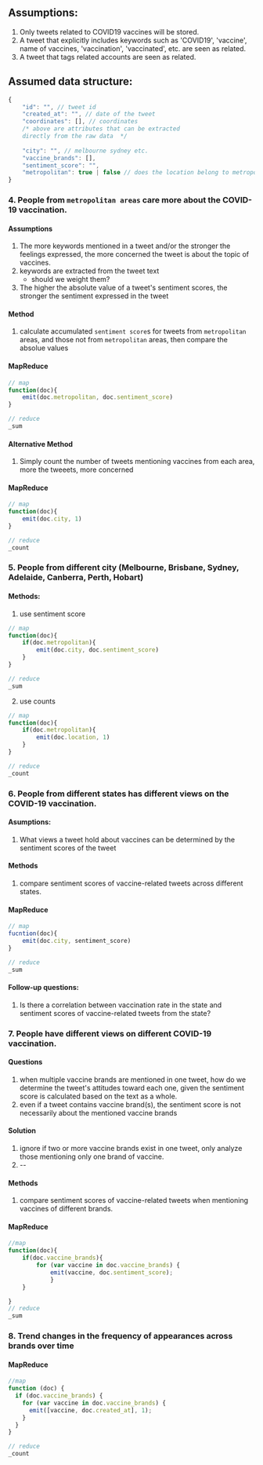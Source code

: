 ## Assumptions:
1. Only tweets related to COVID19 vaccines will be stored.
2. A tweet that explicitly includes keywords such as 'COVID19', 'vaccine', name of vaccines, 'vaccination', 'vaccinated', etc. are seen as related.
3. A tweet that tags related accounts are seen as related.

## Assumed data structure:
``` Javascript
{
    "id": "", // tweet id
    "created_at": "", // date of the tweet
    "coordinates": [], // coordinates
    /* above are attributes that can be extracted 
    directly from the raw data  */
    
    "city": "", // melbourne sydney etc. 
    "vaccine_brands": [], 
    "sentiment_score": "",
    "metropolitan": true | false // does the location belong to metropolitan areas?
}
```

### 4. People from ``metropolitan areas`` care more about the COVID-19 vaccination.
#### Assumptions
1. The more keywords mentioned in a tweet and/or the stronger the feelings expressed, the more concerned the tweet is about the topic of vaccines.
2. keywords are extracted from the tweet text
   - should we weight them?
3. The higher the absolute value of a tweet's sentiment scores, the stronger the sentiment expressed in the tweet

#### Method
1. calculate accumulated ``sentiment score``s for tweets from ``metropolitan`` areas, and those not from ``metropolitan`` areas, then compare the absolue values
   
#### MapReduce
``` JavaScript
// map
function(doc){
    emit(doc.metropolitan, doc.sentiment_score)
}

// reduce
_sum
```

#### Alternative Method
1. Simply count the number of tweets mentioning vaccines from each area, more the tweeets, more concerned

#### MapReduce
``` Javascript
// map
function(doc){
    emit(doc.city, 1)
}

// reduce
_count
```

### 5. People from different city (Melbourne, Brisbane, Sydney, Adelaide, Canberra, Perth, Hobart)

#### Methods:
1. use sentiment score
``` Javascript
// map
function(doc){
    if(doc.metropolitan){
        emit(doc.city, doc.sentiment_score)
    }
}

// reduce
_sum
```

2. use counts
``` Javascript
// map
function(doc){
    if(doc.metropolitan){
        emit(doc.location, 1)
    }
}

// reduce
_count
```

### 6. People from different states has different views on the COVID-19 vaccination.
#### Asumptions:
1. What views a tweet hold about vaccines can be determined by the sentiment scores of the tweet

#### Methods
1. compare sentiment scores of vaccine-related tweets across different states.
   
#### MapReduce
``` JavaScript 
// map
fucntion(doc){
    emit(doc.city, sentiment_score)
}

// reduce
_sum

```

#### Follow-up questions:
1. Is there a correlation between vaccination rate in the state and sentiment scores of vaccine-related tweets from the state?


### 7. People have different views on different COVID-19 vaccination.

#### Questions
1. when multiple vaccine brands are mentioned in one tweet, how do we determine the tweet's attitudes toward each one, given the sentiment score is calculated based on the text as a whole.
2. even if a tweet contains vaccine brand(s), the sentiment score is not necessarily about the mentioned vaccine brands

#### Solution
1. ignore if two or more vaccine brands exist in one tweet, only analyze those mentioning only one brand of vaccine.
2. --

#### Methods
1. compare sentiment scores of vaccine-related tweets when mentioning vaccines of different brands.

#### MapReduce
``` JavaScript
//map
function(doc){
    if(doc.vaccine_brands){
        for (var vaccine in doc.vaccine_brands) {
            emit(vaccine, doc.sentiment_score);
            }
    }

}
// reduce
_sum
```

### 8. Trend changes in the frequency of appearances across brands over time

#### MapReduce
``` JavaScript
//map 
function (doc) {
  if (doc.vaccine_brands) {
    for (var vaccine in doc.vaccine_brands) {
      emit([vaccine, doc.created_at], 1);
    }
  }
}

// reduce
_count
```